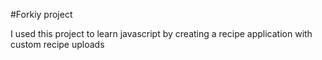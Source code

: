 #Forkiy project

I used this project to learn javascript by creating a recipe application with custom recipe uploads
